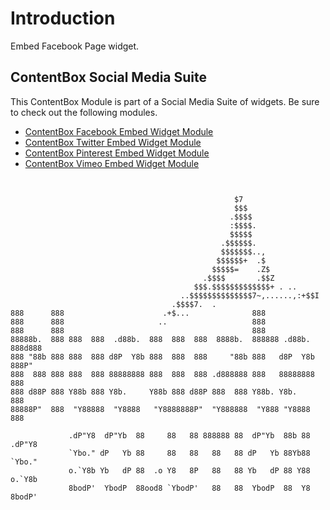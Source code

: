 
# Introduction
Embed Facebook Page widget.

## ContentBox Social Media Suite
This ContentBox Module is part of a Social Media Suite of widgets.  Be sure to check out the following modules.

* [ContentBox Facebook Embed Widget Module ](https://www.forgebox.io/view/facebook-page-plugin)
* [ContentBox Twitter Embed Widget Module ](https://www.forgebox.io/view/cbcms-BABTwitterEmbed)
* [ContentBox Pinterest Embed Widget Module ](https://www.forgebox.io/view/pinterest-plugin)
* [ContentBox Vimeo Embed Widget Module ](https://www.forgebox.io/view/vimeo-plugin) 


```

                                       
                                                  $7                        
                                                  $$$                         
                                                 .$$$$                        
                                                 :$$$$.                       
                                                 $$$$$                        
                                               .$$$$$$.                       
                                               $$$$$$$..,                     
                                              $$$$$$+  .$                     
                                             $$$$$=    .Z$                    
                                           .$$$$       .$$Z                   
                                         $$$.$$$$$$$$$$$$$+ . ..             
                                      ..$$$$$$$$$$$$$$7~,......,:+$$I         
                                    .$$$$7.  .                                
888      888                      .+$...              888                                      
888      888                     ..                   888                                      
888      888                                          888                                      
88888b.  888 888  888  .d88b.  888  888  888  8888b.  888888 .d88b.  888d888                   
888 "88b 888 888  888 d8P  Y8b 888  888  888     "88b 888   d8P  Y8b 888P"                     
888  888 888 888  888 88888888 888  888  888 .d888888 888   88888888 888                       
888 d88P 888 Y88b 888 Y8b.     Y88b 888 d88P 888  888 Y88b. Y8b.     888                       
88888P"  888  "Y88888  "Y8888   "Y8888888P"  "Y888888  "Y888 "Y8888  888 

             .dP"Y8  dP"Yb  88     88   88 888888 88  dP"Yb  88b 88 .dP"Y8 
             `Ybo." dP   Yb 88     88   88   88   88 dP   Yb 88Yb88 `Ybo." 
             o.`Y8b Yb   dP 88  .o Y8   8P   88   88 Yb   dP 88 Y88 o.`Y8b 
             8bodP'  YbodP  88ood8 `YbodP'   88   88  YbodP  88  Y8 8bodP' 

```

